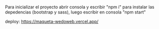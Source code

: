 Para inicializar el proyecto abrir consola y escribir "npm i" para instalar las depedencias (bootstrap y sass), luego escribir en consola
"npm start"

deploy: https://maqueta-wedoweb.vercel.app/
